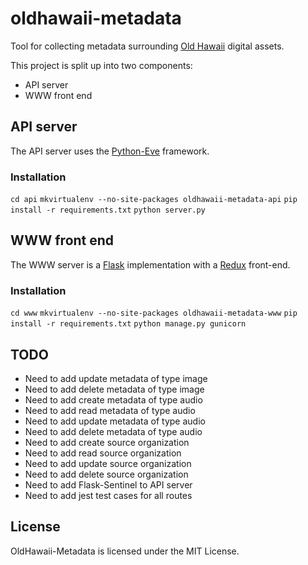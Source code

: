 # oldhawaii-metadata

Tool for collecting metadata surrounding [Old Hawaii](http://oldhawaii.org) digital assets.

This project is split up into two components:

  * API server
  * WWW front end

## API server

The API server uses the [Python-Eve](http://python-eve.org/) framework.

### Installation

`cd api`
`mkvirtualenv --no-site-packages oldhawaii-metadata-api`
`pip install -r requirements.txt`
`python server.py`

## WWW front end

The WWW server is a [Flask](http://flask.pocoo.org/) implementation with a
[Redux](https://github.com/rackt/redux) front-end.

### Installation

`cd www`
`mkvirtualenv --no-site-packages oldhawaii-metadata-www`
`pip install -r requirements.txt`
`python manage.py gunicorn`

## TODO

  * Need to add update metadata of type image
  * Need to add delete metadata of type image
  * Need to add create metadata of type audio
  * Need to add read metadata of type audio
  * Need to add update metadata of type audio
  * Need to add delete metadata of type audio
  * Need to add create source organization
  * Need to add read source organization
  * Need to add update source organization
  * Need to add delete source organization
  * Need to add Flask-Sentinel to API server
  * Need to add jest test cases for all routes

## License

OldHawaii-Metadata is licensed under the MIT License.
